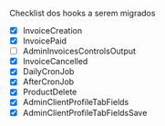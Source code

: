 Checklist dos hooks a serem migrados

* [x] InvoiceCreation
* [x] InvoicePaid
* [ ] AdminInvoicesControlsOutput
* [x] InvoiceCancelled
* [x] DailyCronJob
* [x] AfterCronJob
* [x] ProductDelete
* [x] AdminClientProfileTabFields
* [x] AdminClientProfileTabFieldsSave